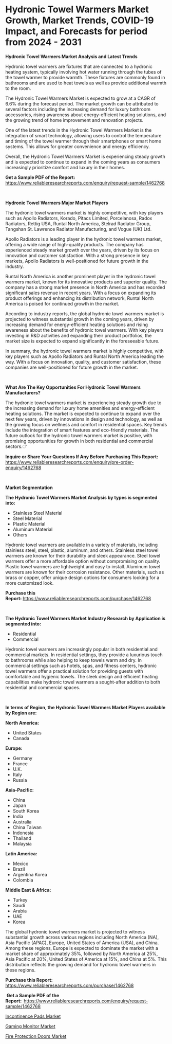 <p><h1>Hydronic Towel Warmers Market Growth, Market Trends, COVID-19 Impact, and Forecasts for period from 2024 - 2031</h1></p><p><strong>Hydronic Towel Warmers Market Analysis and Latest Trends</strong></p>
<p><p>Hydronic towel warmers are fixtures that are connected to a hydronic heating system, typically involving hot water running through the tubes of the towel warmer to provide warmth. These fixtures are commonly found in bathrooms and are used to heat towels as well as provide additional warmth to the room.</p><p>The Hydronic Towel Warmers Market is expected to grow at a CAGR of 6.6% during the forecast period. The market growth can be attributed to several factors including the increasing demand for luxury bathroom accessories, rising awareness about energy-efficient heating solutions, and the growing trend of home improvement and renovation projects.</p><p>One of the latest trends in the Hydronic Towel Warmers Market is the integration of smart technology, allowing users to control the temperature and timing of the towel warmer through their smartphones or smart home systems. This allows for greater convenience and energy efficiency.</p><p>Overall, the Hydronic Towel Warmers Market is experiencing steady growth and is expected to continue to expand in the coming years as consumers increasingly prioritize comfort and luxury in their homes.</p></p>
<p><strong>Get a Sample PDF of the Report:&nbsp;</strong> <a href="https://www.reliableresearchreports.com/enquiry/request-sample/1462768">https://www.reliableresearchreports.com/enquiry/request-sample/1462768</a></p>
<p>&nbsp;</p>
<p><strong>Hydronic Towel Warmers Major Market Players</strong></p>
<p><p>The hydronic towel warmers market is highly competitive, with key players such as Apollo Radiators, Korado, Pitacs Limited, Porcelanosa, Radox Radiators, Rettig USA, Runtal North America, Stelrad Radiator Group, Tangshan St. Lawrence Radiator Manufacturing, and Vogue (UK) Ltd.</p><p>Apollo Radiators is a leading player in the hydronic towel warmers market, offering a wide range of high-quality products. The company has experienced steady market growth over the years, driven by its focus on innovation and customer satisfaction. With a strong presence in key markets, Apollo Radiators is well-positioned for future growth in the industry.</p><p>Runtal North America is another prominent player in the hydronic towel warmers market, known for its innovative products and superior quality. The company has a strong market presence in North America and has recorded significant sales revenue in recent years. With a focus on expanding its product offerings and enhancing its distribution network, Runtal North America is poised for continued growth in the market.</p><p>According to industry reports, the global hydronic towel warmers market is projected to witness substantial growth in the coming years, driven by increasing demand for energy-efficient heating solutions and rising awareness about the benefits of hydronic towel warmers. With key players investing in R&D activities and expanding their product portfolios, the market size is expected to expand significantly in the foreseeable future.</p><p>In summary, the hydronic towel warmers market is highly competitive, with key players such as Apollo Radiators and Runtal North America leading the way. With a focus on innovation, quality, and customer satisfaction, these companies are well-positioned for future growth in the market.</p></p>
<p>&nbsp;</p>
<p><strong>What Are The Key Opportunities For Hydronic Towel Warmers Manufacturers?</strong></p>
<p><p>The hydronic towel warmers market is experiencing steady growth due to the increasing demand for luxury home amenities and energy-efficient heating solutions. The market is expected to continue to expand over the next few years, driven by innovations in design and technology, as well as the growing focus on wellness and comfort in residential spaces. Key trends include the integration of smart features and eco-friendly materials. The future outlook for the hydronic towel warmers market is positive, with promising opportunities for growth in both residential and commercial sectors.്</p></p>
<p><strong>Inquire or Share Your Questions If Any Before Purchasing This Report:</strong> <a href="https://www.reliableresearchreports.com/enquiry/pre-order-enquiry/1462768">https://www.reliableresearchreports.com/enquiry/pre-order-enquiry/1462768</a></p>
<p>&nbsp;</p>
<p><strong>Market Segmentation</strong></p>
<p><strong>The Hydronic Towel Warmers Market Analysis by types is segmented into:</strong></p>
<p><ul><li>Stainless Steel Material</li><li>Steel Material</li><li>Plastic Material</li><li>Aluminum Material</li><li>Others</li></ul></p>
<p><p>Hydronic towel warmers are available in a variety of materials, including stainless steel, steel, plastic, aluminum, and others. Stainless steel towel warmers are known for their durability and sleek appearance. Steel towel warmers offer a more affordable option without compromising on quality. Plastic towel warmers are lightweight and easy to install. Aluminum towel warmers are known for their corrosion resistance. Other materials, such as brass or copper, offer unique design options for consumers looking for a more customized look.</p></p>
<p><strong>Purchase this Report:&nbsp;</strong><a href="https://www.reliableresearchreports.com/purchase/1462768">https://www.reliableresearchreports.com/purchase/1462768</a></p>
<p>&nbsp;</p>
<p><strong>The Hydronic Towel Warmers Market Industry Research by Application is segmented into:</strong></p>
<p><ul><li>Residential</li><li>Commercial</li></ul></p>
<p><p>Hydronic towel warmers are increasingly popular in both residential and commercial markets. In residential settings, they provide a luxurious touch to bathrooms while also helping to keep towels warm and dry. In commercial settings such as hotels, spas, and fitness centers, hydronic towel warmers offer a practical solution for providing guests with comfortable and hygienic towels. The sleek design and efficient heating capabilities make hydronic towel warmers a sought-after addition to both residential and commercial spaces.</p></p>
<p>&nbsp;</p>
<p><strong>In terms of Region, the Hydronic Towel Warmers Market Players available by Region are:</strong></p>
<p>
    <p> <strong> North America: </strong>
        <ul>
            <li>United States</li>
            <li>Canada</li>
        </ul>
        </p> 
    <p> <strong> Europe: </strong>
        <ul>
            <li>Germany</li>
            <li>France</li>
            <li>U.K.</li>
            <li>Italy</li>
            <li>Russia</li>
        </ul>
        </p> 
    <p> <strong> Asia-Pacific: </strong>
        <ul>
            <li>China</li>
            <li>Japan</li>
            <li>South Korea</li>
            <li>India</li>
            <li>Australia</li>
            <li>China Taiwan</li>
            <li>Indonesia</li>
            <li>Thailand</li>
            <li>Malaysia</li>
        </ul>
        </p> 
    <p> <strong> Latin America: </strong>
        <ul>
            <li>Mexico</li>
            <li>Brazil</li>
            <li>Argentina Korea</li>
            <li>Colombia</li>
        </ul>
        </p> 
    <p> <strong> Middle East & Africa: </strong>
        <ul>
            <li>Turkey</li>
            <li>Saudi</li>
            <li>Arabia</li>
            <li>UAE</li>
            <li>Korea</li>
        </ul>
    </p>
    </p>
<p><p>The global hydronic towel warmers market is projected to witness substantial growth across various regions including North America (NA), Asia Pacific (APAC), Europe, United States of America (USA), and China. Among these regions, Europe is expected to dominate the market with a market share of approximately 35%, followed by North America at 25%, Asia Pacific at 20%, United States of America at 15%, and China at 5%. This distribution reflects the growing demand for hydronic towel warmers in these regions.</p></p>
<p><strong>Purchase this Report: </strong><a href="https://www.reliableresearchreports.com/purchase/1462768">https://www.reliableresearchreports.com/purchase/1462768</a></p>
<p>&nbsp;<strong>Get a Sample PDF of the Report:&nbsp;&nbsp;</strong><a href="https://www.reliableresearchreports.com/enquiry/request-sample/1462768">https://www.reliableresearchreports.com/enquiry/request-sample/1462768</a></p>
<p><strong></strong></p>
<p><p><a href="https://github.com/bmorecock/Market-Research-Report-List-2/blob/main/incontinence-pads-market.md">Incontinence Pads Market</a></p><p><a href="https://github.com/Krish2023na/Market-Research-Report-List-3/blob/main/gaming-monitor-market.md">Gaming Monitor Market</a></p><p><a href="https://github.com/jsmusil/Market-Research-Report-List-2/blob/main/fire-protection-doors-market.md">Fire Protection Doors Market</a></p></p>
